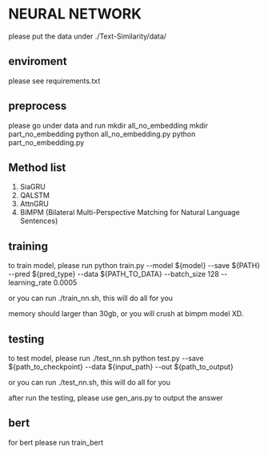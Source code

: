 # NEURAL NETWORK
please put the data under ./Text-Similarity/data/

## enviroment
please see requirements.txt

## preprocess
please go under data and run 
mkdir all_no_embedding
mkdir part_no_embedding
python all_no_embedding.py
python part_no_embedding.py


## Method list
1. SiaGRU
2. QALSTM
3. AttnGRU
4. BiMPM (Bilateral Multi-Perspective Matching for Natural Language Sentences)

## training
to train model, please run
python train.py --model ${model} --save ${PATH} --pred ${pred_type} --data ${PATH_TO_DATA} --batch_size 128 --learning_rate 0.0005

or you can run ./train_nn.sh, this will do all for you

memory should larger than 30gb, or you will crush at bimpm model XD.


## testing
to test model, please run ./test_nn.sh 
python test.py --save ${path_to_checkpoint} --data ${input_path} --out ${path_to_output}

or you can run ./test_nn.sh, this will do all for you

after run the testing, please use gen_ans.py to output the answer

## bert
for bert please run train_bert
